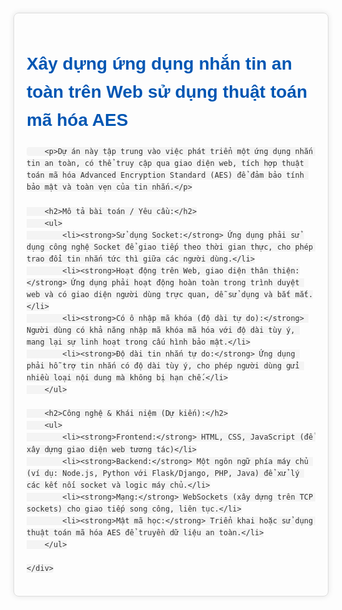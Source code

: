 <!DOCTYPE html>
<html lang="vi">
<head>
    <meta charset="UTF-8">
    <meta name="viewport" content="width=device-width, initial-scale=1.0">
    <title>Ứng dụng nhắn tin an toàn với mã hóa AES</title>
    <style>
        body { font-family: sans-serif; line-height: 1.6; color: #333; }
        .container { max-width: 900px; margin: 20px auto; padding: 20px; border: 1px solid #ddd; border-radius: 8px; box-shadow: 0 0 10px rgba(0,0,0,0.1); }
        h1, h2 { color: #0056b3; }
        ul { list-style-type: disc; margin-left: 20px; }
        code { background-color: #f4f4f4; padding: 2px 4px; border-radius: 4px; }
        .note { background-color: #e6f7ff; border-left: 5px solid #007bff; padding: 10px; margin-top: 15px; }
    </style>
</head>
<body>
    <div class="container">
        <h1>Xây dựng ứng dụng nhắn tin an toàn trên Web sử dụng thuật toán mã hóa AES</h1>

        <p>Dự án này tập trung vào việc phát triển một ứng dụng nhắn tin an toàn, có thể truy cập qua giao diện web, tích hợp thuật toán mã hóa Advanced Encryption Standard (AES) để đảm bảo tính bảo mật và toàn vẹn của tin nhắn.</p>

        <h2>Mô tả bài toán / Yêu cầu:</h2>
        <ul>
            <li><strong>Sử dụng Socket:</strong> Ứng dụng phải sử dụng công nghệ Socket để giao tiếp theo thời gian thực, cho phép trao đổi tin nhắn tức thì giữa các người dùng.</li>
            <li><strong>Hoạt động trên Web, giao diện thân thiện:</strong> Ứng dụng phải hoạt động hoàn toàn trong trình duyệt web và có giao diện người dùng trực quan, dễ sử dụng và bắt mắt.</li>
            <li><strong>Có ô nhập mã khóa (độ dài tự do):</strong> Người dùng có khả năng nhập mã khóa mã hóa với độ dài tùy ý, mang lại sự linh hoạt trong cấu hình bảo mật.</li>
            <li><strong>Độ dài tin nhắn tự do:</strong> Ứng dụng phải hỗ trợ tin nhắn có độ dài tùy ý, cho phép người dùng gửi nhiều loại nội dung mà không bị hạn chế.</li>
        </ul>

        <h2>Công nghệ & Khái niệm (Dự kiến):</h2>
        <ul>
            <li><strong>Frontend:</strong> HTML, CSS, JavaScript (để xây dựng giao diện web tương tác)</li>
            <li><strong>Backend:</strong> Một ngôn ngữ phía máy chủ (ví dụ: Node.js, Python với Flask/Django, PHP, Java) để xử lý các kết nối socket và logic máy chủ.</li>
            <li><strong>Mạng:</strong> WebSockets (xây dựng trên TCP sockets) cho giao tiếp song công, liên tục.</li>
            <li><strong>Mật mã học:</strong> Triển khai hoặc sử dụng thuật toán mã hóa AES để truyền dữ liệu an toàn.</li>
        </ul>

    </div>
</body>
</html>
